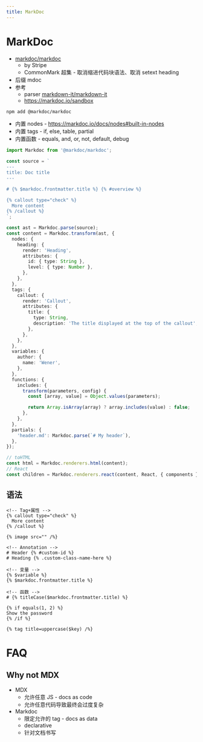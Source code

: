 ```yaml
---
title: MarkDoc
---
```


# MarkDoc

- [markdoc/markdoc](https://github.com/markdoc/markdoc)
  - by Stripe
  - CommonMark 超集 - 取消缩进代码块语法、取消 setext heading
- 后缀 mdoc
- 参考
  - parser [markdown-it/markdown-it](https://github.com/markdown-it/markdown-it)
  - https://markdoc.io/sandbox

```bash
npm add @markdoc/markdoc
```

- 内置 nodes - https://markdoc.io/docs/nodes#built-in-nodes
- 内置 tags - if, else, table, partial
- 内置函数 - equals, and, or, not, default, debug

```ts
import Markdoc from '@markdoc/markdoc';

const source = `
---
title: Doc title
---

# {% $markdoc.frontmatter.title %} {% #overview %}

{% callout type="check" %}
  More content
{% /callout %}
`;

const ast = Markdoc.parse(source);
const content = Markdoc.transform(ast, {
  nodes: {
    heading: {
      render: 'Heading',
      attributes: {
        id: { type: String },
        level: { type: Number },
      },
    },
  },
  tags: {
    callout: {
      render: 'Callout',
      attributes: {
        title: {
          type: String,
          description: 'The title displayed at the top of the callout',
        },
      },
    },
  },
  variables: {
    author: {
      name: 'Wener',
    },
  },
  functions: {
    includes: {
      transform(parameters, config) {
        const [array, value] = Object.values(parameters);

        return Array.isArray(array) ? array.includes(value) : false;
      },
    },
  },
  partials: {
    'header.md': Markdoc.parse(`# My header`),
  },
});

// toHTML
const html = Markdoc.renderers.html(content);
// React
const children = Markdoc.renderers.react(content, React, { components });
```

## 语法

```markdoc
<!-- Tag+属性 -->
{% callout type="check" %}
  More content
{% /callout %}

{% image src="" /%}

<!-- Annotation -->
# Header {% #custom-id %}
# Heading {% .custom-class-name-here %}

<!-- 变量 -->
{% $variable %}
{% $markdoc.frontmatter.title %}

<!-- 函数 -->
# {% titleCase($markdoc.frontmatter.title) %}

{% if equals(1, 2) %}
Show the password
{% /if %}

{% tag title=uppercase($key) /%}
```

# FAQ

## Why not MDX

- MDX
  - 允许任意 JS - docs as code
  - 允许任意代码导致最终会过度复杂
- Markdoc
  - 限定允许的 tag - docs as data
  - declarative
  - 针对文档书写

